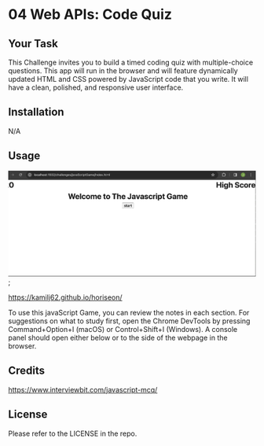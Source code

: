 # 04 Web APIs: Code Quiz

## Your Task

This Challenge invites you to build a timed coding quiz with multiple-choice questions. This app will run in the browser and will feature dynamically updated HTML and CSS powered by JavaScript code that you write. It will have a clean, polished, and responsive user interface.

## Installation

N/A

## Usage

![final JavaScipt Game](./assets/JavaScriptGame.png);

https://kamilj62.github.io/horiseon/

To use this javaScript Game, you can review the notes in each section. For suggestions on what to study first, open the Chrome DevTools by pressing Command+Option+I (macOS) or Control+Shift+I (Windows). A console panel should open either below or to the side of the webpage in the browser.

## Credits

https://www.interviewbit.com/javascript-mcq/

## License

Please refer to the LICENSE in the repo.
